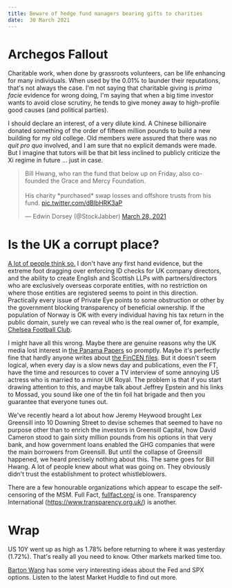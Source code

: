 ```yaml
---
title: Beware of hedge fund managers bearing gifts to charities
date:  30 March 2021
---
```

# Archegos Fallout

Charitable work, when done by grassroots volunteers, can be life enhancing for many individuals. When used by the 0.01% to launder their reputations, that's not always the case. I'm not saying that charitable giving is _prima facie_ evidence for wrong doing, I'm saying that when a big time investor wants to avoid close scrutiny, he tends to give money away to high-profile good causes (and political parties). 

I should declare an interest, of a very dilute kind. A Chinese billionaire donated something of the order of fifteen million pounds to build a new building for my old college. Old members were assured that there was no _quit pro quo_ involved, and I am sure that no explicit demands were made. But I imagine that tutors will be that bit less inclined to publicly criticize the Xi regime in future … just in case.

<blockquote class="twitter-tweet"><p lang="en" dir="ltr">Bill Hwang, who ran the fund that below up on Friday, also co-founded the Grace and Mercy Foundation. <br><br>His charity *purchased* swap losses and offshore trusts from his fund. <a href="https://t.co/dBlbHRK3aP">pic.twitter.com/dBlbHRK3aP</a></p>&mdash; Edwin Dorsey (@StockJabber) <a href="https://twitter.com/StockJabber/status/1376282012663881728?ref_src=twsrc%5Etfw">March 28, 2021</a></blockquote> <script async src="https://platform.twitter.com/widgets.js" charset="utf-8"></script> 

# Is the UK a corrupt place?

[A lot of people think so.](https://www.theguardian.com/commentisfree/2020/sep/10/uk-corrupt-nation-earth-brexit-money-laundering)
I don't have any first hand evidence, but the extreme foot dragging over enforcing ID checks for UK company directors, and the ability to create English and Scottish LLPs with partners/directors who are exclusively overseas corporate entities, with no restriction on where those entities are registered seems to point in this direction.
Practically every issue of Private Eye points to some obstruction or other by the government blocking transparency of beneficial ownership. 
If the population of Norway is OK with every individual having his tax return in the public domain, surely we can reveal who is the real owner of, for example, [Chelsea Football Club](http://www.insideworldfootball.com/2021/03/23/abramovich-sues-book-publisher-claimed-putin-told-buy-chelsea/).

I might have all this wrong. Maybe there are genuine reasons why the UK media lost interest in [the Panama Papers](https://panamapapers.org/) so promptly. Maybe it's perfectly fine that hardly anyone writes about [the FinCEN files](https://www.bbc.com/news/uk-54225572). But it doesn't seem logical, when every day is a slow news day and publications, even the FT, have the time and resources to cover a TV interview of some annoying US actress who is married to a minor UK Royal.  The problem is that if you start drawing attention to this, and maybe talk about Jeffrey Epstein and his links to Mossad, you sound like one of the tin foil hat brigade and then you guarantee that everyone tunes out.

We've recently heard a lot about how Jeremy Heywood brought Lex Greensill into 10 Downing Street to devise schemes that seemed to have no purpose other than to enrich the investors in Greensill Capital, how David Cameron stood to gain sixty million pounds from his options in that very bank, and how government loans enabled the GHG companies that were the main borrowers from Greensill. But until the collapse of Greensill happened, we heard precisely nothing about this. The same goes for Bill Hwang. A lot of people knew about what was going on. They obviously didn't trust the establishment to protect whistleblowers.

There are a few honourable organizations which appear to escape the self-censoring of the MSM. Full Fact, [fullfact.org/](https://fullfact.org/) is one. Transparency International (https://www.transparency.org.uk/) is another. 

# Wrap

US 10Y went up as high as 1.78% before returning to where it was yesterday (1.72%). That's really all you need to know.
Other markets marked time too.

[Barton Wang](https://twitter.com/Barton_options) has some very interesting ideas about the Fed and SPX options. Listen to the latest Market Huddle to find out more.


